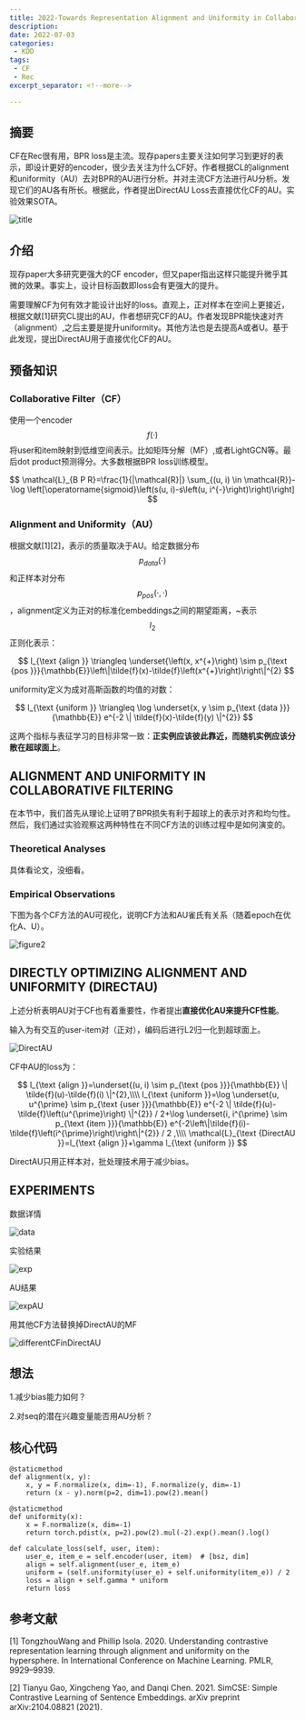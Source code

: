 ```yaml
---
title: 2022-Towards Representation Alignment and Uniformity in Collaborative Filtering
description:
date: 2022-07-03
categories:
 - KDD
tags:
 - CF
 - Rec
excerpt_separator: <!--more--> 

---
```


## 摘要

CF在Rec很有用，BPR loss是主流。现存papers主要关注如何学习到更好的表示，即设计更好的encoder，很少去关注为什么CF好。作者根据CL的alignment和uniformity（AU）去对BPR的AU进行分析。并对主流CF方法进行AU分析。发现它们的AU各有所长。根据此，作者提出DirectAU Loss去直接优化CF的AU。实验效果SOTA。<!--more-->

![title](https://sunjc911.github.io/assets/images/DirectAU/title.png)

## 介绍

现存paper大多研究更强大的CF encoder，但又paper指出这样只能提升微乎其微的效果。事实上，设计目标函数即loss会有更强大的提升。

需要理解CF为何有效才能设计出好的loss。直观上，正对样本在空间上更接近，根据文献[1]研究CL提出的AU，作者想研究CF的AU。作者发现BPR能快速对齐（alignment）,之后主要是提升uniformity。其他方法也是去提高A或者U。基于此发现，提出DirectAU用于直接优化CF的AU。

## 预备知识

### Collaborative Filter（CF）

使用一个encoder$$f(·)$$将user和item映射到低维空间表示。比如矩阵分解（MF）,或者LightGCN等。最后dot product预测得分。大多数根据BPR loss训练模型。


$$
\mathcal{L}_{B P R}=\frac{1}{|\mathcal{R}|} \sum_{(u, i) \in \mathcal{R}}-\log \left[\operatorname{sigmoid}\left(s(u, i)-s\left(u, i^{-}\right)\right)\right]
$$


### Alignment and Uniformity（AU）

根据文献[1]\[2]，表示的质量取决于AU。给定数据分布$$p_{data}(·)$$和正样本对分布$$p_{pos}(·, ·)$$，alignment定义为正对的标准化embeddings之间的期望距离，~表示$$l_{2}$$正则化表示：


$$
l_{\text {align }} \triangleq \underset{\left(x, x^{+}\right) \sim p_{\text {pos }}}{\mathbb{E}}\left\|\tilde{f}(x)-\tilde{f}\left(x^{+}\right)\right\|^{2}
$$


uniformity定义为成对高斯函数的均值的对数：


$$
l_{\text {uniform }} \triangleq \log \underset{x, y \sim p_{\text {data }}}{\mathbb{E}} e^{-2 \| \tilde{f}(x)-\tilde{f}(y) \|^{2}}
$$


这两个指标与表征学习的目标非常一致：**正实例应该彼此靠近，而随机实例应该分散在超球面上**。

## ALIGNMENT AND UNIFORMITY IN COLLABORATIVE FILTERING

在本节中，我们首先从理论上证明了BPR损失有利于超球上的表示对齐和均匀性。然后，我们通过实验观察这两种特性在不同CF方法的训练过程中是如何演变的。

### Theoretical Analyses

具体看论文，没细看。

### Empirical Observations

下图为各个CF方法的AU可视化，说明CF方法和AU雀氏有关系（随着epoch在优化A、U）。

![figure2](https://sunjc911.github.io/assets/images/DirectAU/figure2.png)

## DIRECTLY OPTIMIZING ALIGNMENT AND UNIFORMITY (DIRECTAU)

上述分析表明AU对于CF也有着重要性，作者提出**直接优化AU来提升CF性能**。

输入为有交互的user-item对（正对），编码后进行L2归一化到超球面上。

![DirectAU](https://sunjc911.github.io/assets/images/DirectAU/DirectAU.png)

CF中AU的loss为：


$$
l_{\text {align }}=\underset{(u, i) \sim p_{\text {pos }}}{\mathbb{E}} \| \tilde{f}(u)-\tilde{f}(i) \|^{2},\\\\
l_{\text {uniform }}=\log \underset{u, u^{\prime} \sim p_{\text {user }}}{\mathbb{E}} e^{-2 \| \tilde{f}(u)-\tilde{f}\left(u^{\prime}\right) \|^{2}} / 2+\log \underset{i, i^{\prime} \sim p_{\text {item }}}{\mathbb{E}} e^{-2\left\|\tilde{f}(i)-\tilde{f}\left(i^{\prime}\right)\right\|^{2}} / 2 ,\\\\
\mathcal{L}_{\text {DirectAU }}=l_{\text {align }}+\gamma l_{\text {uniform }}
$$


DirectAU只用正样本对，批处理技术用于减少bias。

## EXPERIMENTS

数据详情

![data](https://sunjc911.github.io/assets/images/DirectAU/data.png)

实验结果

![exp](https://sunjc911.github.io/assets/images/DirectAU/exp.png)

AU结果

![expAU](https://sunjc911.github.io/assets/images/DirectAU/expAU.png)

用其他CF方法替换掉DirectAU的MF

![differentCFinDirectAU](https://sunjc911.github.io/assets/images/DirectAU/differentCFinDirectAU.png)

## 想法

1.减少bias能力如何？

2.对seq的潜在兴趣变量能否用AU分析？

## 核心代码

```
@staticmethod
def alignment(x, y):
    x, y = F.normalize(x, dim=-1), F.normalize(y, dim=-1)
    return (x - y).norm(p=2, dim=1).pow(2).mean()

@staticmethod
def uniformity(x):
    x = F.normalize(x, dim=-1)
    return torch.pdist(x, p=2).pow(2).mul(-2).exp().mean().log()

def calculate_loss(self, user, item):
    user_e, item_e = self.encoder(user, item)  # [bsz, dim]
    align = self.alignment(user_e, item_e)
    uniform = (self.uniformity(user_e) + self.uniformity(item_e)) / 2
    loss = align + self.gamma * uniform
    return loss
```

## 参考文献

[1] TongzhouWang and Phillip Isola. 2020. Understanding contrastive representation learning through alignment and uniformity on the hypersphere. In International Conference on Machine Learning. PMLR, 9929–9939.

[2] Tianyu Gao, Xingcheng Yao, and Danqi Chen. 2021. SimCSE: Simple Contrastive Learning of Sentence Embeddings. arXiv preprint arXiv:2104.08821 (2021).

